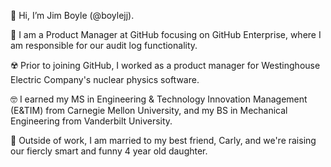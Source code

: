 👋 Hi, I’m Jim Boyle (@boylejj). 

🏢 I am a Product Manager at GitHub focusing on GitHub Enterprise, where I am responsible for our audit log functionality.

☢️ Prior to joining GitHub, I worked as a product manager for Westinghouse Electric Company's nuclear physics software.

🤓 I earned my MS in Engineering & Technology Innovation Management (E&TIM) from Carnegie Mellon University, and my BS in Mechanical Engineering from Vanderbilt University.

🏡 Outside of work, I am married to my best friend, Carly, and we're raising our fiercly smart and funny 4 year old daughter.


<!---
boylejj/boylejj is a ✨ special ✨ repository because its `README.md` (this file) appears on your GitHub profile.
You can click the Preview link to take a look at your changes.
--->
